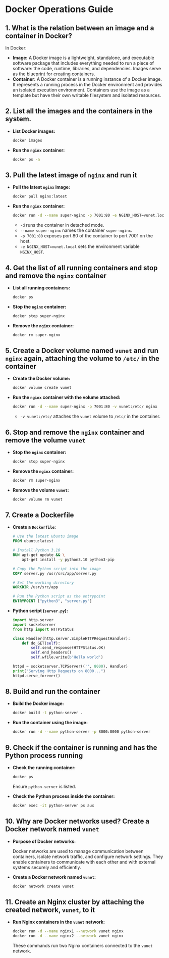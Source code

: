 # Docker Operations Guide

## 1. What is the relation between an image and a container in Docker?

In Docker:
- **Image:** A Docker image is a lightweight, standalone, and executable software package that includes everything needed to run a piece of software: the code, runtime, libraries, and dependencies. Images serve as the blueprint for creating containers.
- **Container:** A Docker container is a running instance of a Docker image. It represents a running process in the Docker environment and provides an isolated execution environment. Containers use the image as a template but have their own writable filesystem and isolated resources.
  
## 2. List all the images and the containers in the system.

- **List Docker images:**

  ```bash
  docker images
  ```

- **Run the `nginx` container:**

  ```bash
  docker ps -a
  ```

## 3. Pull the latest image of `nginx` and run it

- **Pull the latest `nginx` image:**

  ```bash
  docker pull nginx:latest
  ```

- **Run the `nginx` container:**

  ```bash
  docker run -d --name super-nginx -p 7001:80 -e NGINX_HOST=vunet.local nginx
  ```

  - `-d` runs the container in detached mode.
  - `--name super-nginx` names the container `super-nginx`.
  - `-p 7001:80` exposes port 80 of the container to port 7001 on the host.
  - `-e NGINX_HOST=vunet.local` sets the environment variable `NGINX_HOST`.

## 4. Get the list of all running containers and stop and remove the `nginx` container

- **List all running containers:**

  ```bash
  docker ps
  ```

- **Stop the `nginx` container:**

  ```bash
  docker stop super-nginx
  ```

- **Remove the `nginx` container:**

  ```bash
  docker rm super-nginx
  ```

## 5. Create a Docker volume named `vunet` and run `nginx` again, attaching the volume to `/etc/` in the container

- **Create the Docker volume:**

  ```bash
  docker volume create vunet
  ```

- **Run the `nginx` container with the volume attached:**

  ```bash
  docker run -d --name super-nginx -p 7001:80 -v vunet:/etc/ nginx
  ```

  - `-v vunet:/etc/` attaches the `vunet` volume to `/etc/` in the container.

## 6. Stop and remove the `nginx` container and remove the volume `vunet`

- **Stop the `nginx` container:**

  ```bash
  docker stop super-nginx
  ```

- **Remove the `nginx` container:**

  ```bash
  docker rm super-nginx
  ```

- **Remove the volume `vunet`:**

  ```bash
  docker volume rm vunet
  ```

## 7. Create a Dockerfile

- **Create a `Dockerfile`:**

  ```Dockerfile
  # Use the latest Ubuntu image
  FROM ubuntu:latest

  # Install Python 3.10
  RUN apt-get update && \
      apt-get install -y python3.10 python3-pip

  # Copy the Python script into the image
  COPY server.py /usr/src/app/server.py

  # Set the working directory
  WORKDIR /usr/src/app

  # Run the Python script as the entrypoint
  ENTRYPOINT ["python3", "server.py"]
  ```

- **Python script (`server.py`):**

  ```python
  import http.server
  import socketserver
  from http import HTTPStatus

  class Handler(http.server.SimpleHTTPRequestHandler):
      def do_GET(self):
          self.send_response(HTTPStatus.OK)
          self.end_headers()
          self.wfile.write(b'Hello world')

  httpd = socketserver.TCPServer(('', 8000), Handler)
  print("Serving Http Requests on 8000...")
  httpd.serve_forever()
  ```

## 8. Build and run the container

- **Build the Docker image:**

  ```bash
  docker build -t python-server .
  ```

- **Run the container using the image:**

  ```bash
  docker run -d --name python-server -p 8000:8000 python-server
  ```

## 9. Check if the container is running and has the Python process running

- **Check the running container:**

  ```bash
  docker ps
  ```

  Ensure `python-server` is listed.

- **Check the Python process inside the container:**

  ```bash
  docker exec -it python-server ps aux
  ```

## 10. Why are Docker networks used? Create a Docker network named `vunet`

- **Purpose of Docker networks:**

  Docker networks are used to manage communication between containers, isolate network traffic, and configure network settings. They enable containers to communicate with each other and with external systems securely and efficiently.

- **Create a Docker network named `vunet`:**

  ```bash
  docker network create vunet
  ```

## 11. Create an Nginx cluster by attaching the created network, `vunet`, to it

- **Run Nginx containers in the `vunet` network:**

  ```bash
  docker run -d --name nginx1 --network vunet nginx
  docker run -d --name nginx2 --network vunet nginx
  ```

  These commands run two Nginx containers connected to the `vunet` network.
